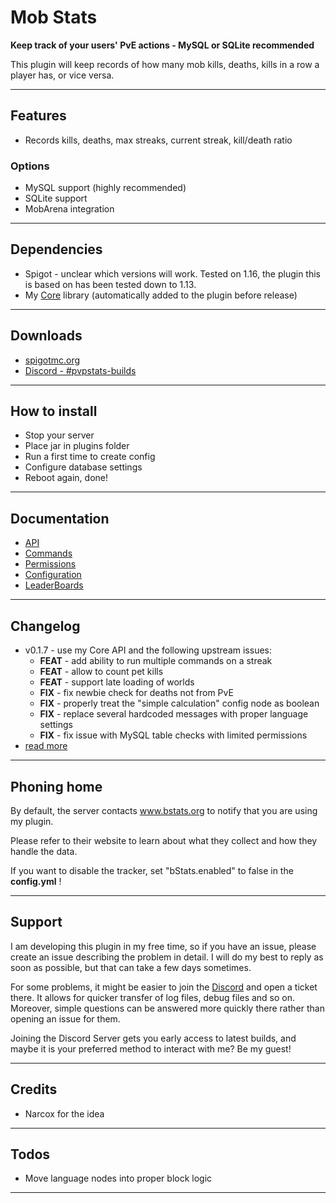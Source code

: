# Mob Stats

**Keep track of your users' PvE actions - MySQL or SQLite recommended**

This plugin will keep records of how many mob kills, deaths, kills in a row a player has, or vice versa.

***

## Features

- Records kills, deaths, max streaks, current streak, kill/death ratio

### Options

- MySQL support (highly recommended)
- SQLite support
- MobArena integration

***

## Dependencies

- Spigot - unclear which versions will work. Tested on 1.16, the plugin this is based on has been tested down to 1.13.
- My [Core](https://github.com/slipcor/Core) library (automatically added to the plugin before release)

***

## Downloads

- [spigotmc.org](https://www.spigotmc.org/resources/mobstats.90776/)
- [Discord - #pvpstats-builds](https://discord.gg/BNkk46vRKa)


***

## How to install

- Stop your server
- Place jar in plugins folder
- Run a first time to create config
- Configure database settings
- Reboot again, done!

***

## Documentation

- [API](doc/api.md)
- [Commands](doc/commands.md)
- [Permissions](doc/permissions.md)
- [Configuration](doc/configuration.md)
- [LeaderBoards](doc/leaderboards.md)

***

## Changelog

- v0.1.7 - use my Core API and the following upstream issues:
  - **FEAT** - add ability to run multiple commands on a streak
  - **FEAT** - allow to count pet kills
  - **FEAT** - support late loading of worlds
  - **FIX** - fix newbie check for deaths not from PvE
  - **FIX** - properly treat the "simple calculation" config node as boolean
  - **FIX** - replace several hardcoded messages with proper language settings
  - **FIX** - fix issue with MySQL table checks with limited permissions
- [read more](doc/changelog.md)

***

## Phoning home

By default, the server contacts www.bstats.org to notify that you are using my plugin.

Please refer to their website to learn about what they collect and how they handle the data.

If you want to disable the tracker, set "bStats.enabled" to false in the __config.yml__ !

***

## Support

I am developing this plugin in my free time, so if you have an issue, please create an issue describing the problem in detail. I will do my best to reply as soon as possible, but that can take a few days sometimes.

For some problems, it might be easier to join the [Discord](https://discord.gg/DSNfjYA) and open a ticket there. It allows for quicker transfer of log files, debug files and so on. Moreover, simple questions can be answered more quickly there rather than opening an issue for them.

Joining the Discord Server gets you early access to latest builds, and maybe it is your preferred method to interact with me? Be my guest!

***

## Credits

- Narcox for the idea


***

## Todos

- Move language nodes into proper block logic

***